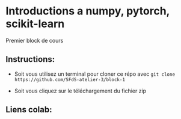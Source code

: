 # Introductions a numpy, pytorch, scikit-learn

Premier block de cours 

## Instructions:

- Soit vous utilisez un terminal pour cloner ce répo avec `git clone https://github.com/SFdS-atelier-3/block-1`

- Soit vous cliquez sur le téléchargement du fichier zip

## Liens colab:

